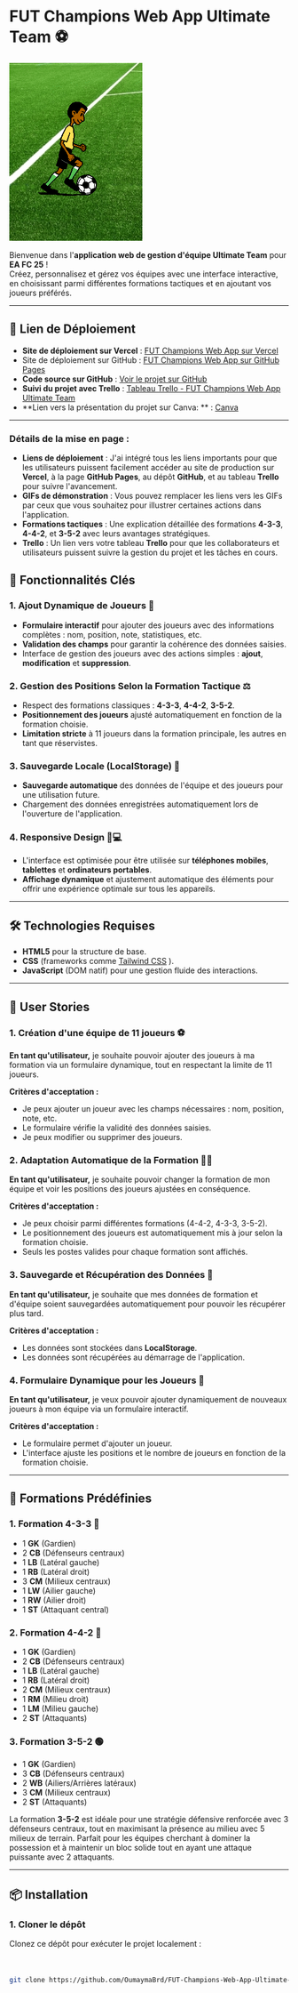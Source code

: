 # FUT Champions Web App Ultimate Team ⚽
![Football Player](assets/images/player_footbal.gif)

Bienvenue dans l'**application web de gestion d'équipe Ultimate Team** pour **EA FC 25** !  
Créez, personnalisez et gérez vos équipes avec une interface interactive, en choisissant parmi différentes formations tactiques et en ajoutant vos joueurs préférés.

---

## 🚀 Lien de Déploiement

- **Site de déploiement sur Vercel** : [FUT Champions Web App sur Vercel](https://fut-champions-web-app-ultimate-team-five.vercel.app/)
- Site de déploiement sur GitHub  : [FUT Champions Web App sur GitHub Pages](https://oumaymabrd.github.io/FUT-Champions-Web-App-Ultimate-Team/)
- **Code source sur GitHub** : [Voir le projet sur GitHub](https://github.com/OumaymaBrd/FUT-Champions-Web-App-Ultimate-Team)
- **Suivi du projet avec Trello** : [Tableau Trello - FUT Champions Web App Ultimate Team](https://trello.com/b/28II8Lkp/fut-champions-web-app-ultimate-team)
- **Lien vers la présentation du projet sur Canva: ** : [Canva](https://www.canva.com/design/DAGX34Vy7ac/uEA9sEi3M1QcXetf4esEhA/edit)

---


### Détails de la mise en page :
- **Liens de déploiement** : J'ai intégré tous les liens importants pour que les utilisateurs puissent facilement accéder au site de production sur **Vercel**, à la page **GitHub Pages**, au dépôt **GitHub**, et au tableau **Trello** pour suivre l'avancement.
- **GIFs de démonstration** : Vous pouvez remplacer les liens vers les GIFs par ceux que vous souhaitez pour illustrer certaines actions dans l'application.
- **Formations tactiques** : Une explication détaillée des formations **4-3-3**, **4-4-2**, et **3-5-2** avec leurs avantages stratégiques.
- **Trello** : Un lien vers votre tableau **Trello** pour que les collaborateurs et utilisateurs puissent suivre la gestion du projet et les tâches en cours.



## 🚀 Fonctionnalités Clés

### 1. **Ajout Dynamique de Joueurs** 📝
- **Formulaire interactif** pour ajouter des joueurs avec des informations complètes : nom, position, note, statistiques, etc.
- **Validation des champs** pour garantir la cohérence des données saisies.
- Interface de gestion des joueurs avec des actions simples : **ajout**, **modification** et **suppression**.

### 2. **Gestion des Positions Selon la Formation Tactique** ⚖️
- Respect des formations classiques : **4-3-3**, **4-4-2**, **3-5-2**.
- **Positionnement des joueurs** ajusté automatiquement en fonction de la formation choisie.
- **Limitation stricte** à 11 joueurs dans la formation principale, les autres en tant que réservistes.

### 3. **Sauvegarde Locale (LocalStorage)** 💾
- **Sauvegarde automatique** des données de l'équipe et des joueurs pour une utilisation future.
- Chargement des données enregistrées automatiquement lors de l'ouverture de l'application.

### 4. **Responsive Design 📱💻**
- L'interface est optimisée pour être utilisée sur **téléphones mobiles**, **tablettes** et **ordinateurs portables**.
- **Affichage dynamique** et ajustement automatique des éléments pour offrir une expérience optimale sur tous les appareils.

---

## 🛠️ Technologies Requises

- **HTML5** pour la structure de base.
- **CSS** (frameworks comme [Tailwind CSS](https://tailwindcss.com) ).
- **JavaScript** (DOM natif) pour une gestion fluide des interactions.

---

## 📖 User Stories

### 1. **Création d'une équipe de 11 joueurs** ⚽
**En tant qu'utilisateur,** je souhaite pouvoir ajouter des joueurs à ma formation via un formulaire dynamique, tout en respectant la limite de 11 joueurs.

**Critères d'acceptation :**
- Je peux ajouter un joueur avec les champs nécessaires : nom, position, note, etc.
- Le formulaire vérifie la validité des données saisies.
- Je peux modifier ou supprimer des joueurs.

### 2. **Adaptation Automatique de la Formation** 🧑‍🏫
**En tant qu'utilisateur,** je souhaite pouvoir changer la formation de mon équipe et voir les positions des joueurs ajustées en conséquence.

**Critères d'acceptation :**
- Je peux choisir parmi différentes formations (4-4-2, 4-3-3, 3-5-2).
- Le positionnement des joueurs est automatiquement mis à jour selon la formation choisie.
- Seuls les postes valides pour chaque formation sont affichés.

### 3. **Sauvegarde et Récupération des Données** 💾
**En tant qu'utilisateur,** je souhaite que mes données de formation et d'équipe soient sauvegardées automatiquement pour pouvoir les récupérer plus tard.

**Critères d'acceptation :**
- Les données sont stockées dans **LocalStorage**.
- Les données sont récupérées au démarrage de l'application.

### 4. **Formulaire Dynamique pour les Joueurs** 👥
**En tant qu'utilisateur,** je veux pouvoir ajouter dynamiquement de nouveaux joueurs à mon équipe via un formulaire interactif.

**Critères d'acceptation :**
- Le formulaire permet d'ajouter un joueur.
- L'interface ajuste les positions et le nombre de joueurs en fonction de la formation choisie.

---

## 📑 Formations Prédéfinies

### **1. Formation 4-3-3** 🔵
- 1 **GK** (Gardien)
- 2 **CB** (Défenseurs centraux)
- 1 **LB** (Latéral gauche)
- 1 **RB** (Latéral droit)
- 3 **CM** (Milieux centraux)
- 1 **LW** (Ailier gauche)
- 1 **RW** (Ailier droit)
- 1 **ST** (Attaquant central)

### **2. Formation 4-4-2** 🔴
- 1 **GK** (Gardien)
- 2 **CB** (Défenseurs centraux)
- 1 **LB** (Latéral gauche)
- 1 **RB** (Latéral droit)
- 2 **CM** (Milieux centraux)
- 1 **RM** (Milieu droit)
- 1 **LM** (Milieu gauche)
- 2 **ST** (Attaquants)

### **3. Formation 3-5-2** 🟢
- 1 **GK** (Gardien)
- 3 **CB** (Défenseurs centraux)
- 2 **WB** (Ailiers/Arrières latéraux)
- 3 **CM** (Milieux centraux)
- 2 **ST** (Attaquants)

La formation **3-5-2** est idéale pour une stratégie défensive renforcée avec 3 défenseurs centraux, tout en maximisant la présence au milieu avec 5 milieux de terrain. Parfait pour les équipes cherchant à dominer la possession et à maintenir un bloc solide tout en ayant une attaque puissante avec 2 attaquants.

---

## 📦 Installation

### 1. Cloner le dépôt
Clonez ce dépôt pour exécuter le projet localement :

```bash


git clone https://github.com/OumaymaBrd/FUT-Champions-Web-App-Ultimate-Team.git



